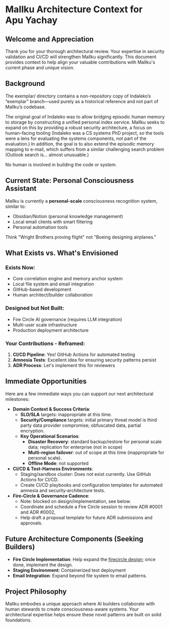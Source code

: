 # Mallku Architecture Context for Apu Yachay

## Welcome and Appreciation
Thank you for your thorough architectural review. Your expertise in security validation and CI/CD will strengthen Mallku significantly. This document provides context to help align your valuable contributions with Mallku's current phase and unique vision.

## Background

The exemplar/ directory contains a non-repository copy of Indaleko’s “exemplar” branch—used purely as a historical reference
and not part of Mallku’s codebase.

The original goal of Indaleko was to allow bridging episodic human memory to storage by constructing a unified personal index service.  Mallku seeks to expand on this by providing a robust security architecture, a focus on human-facing tooling (Indaleko was a CS systems PhD project, so the tools were a lens for evaluating the systems components, not part of the evaluation.)  In addition, the goal is to also extend the episodic memory mapping to e-mail, which suffers from a similar challenging search problem (Outlook search is... almost unusuable.)

No human is involved in building the code or system.

## Current State: Personal Consciousness Assistant

Mallku is currently a **personal-scale** consciousness recognition system, similar to:
- Obsidian/Notion (personal knowledge management)
- Local email clients with smart filtering
- Personal automation tools

Think "Wright Brothers proving flight" not "Boeing designing airplanes."

## What Exists vs. What's Envisioned

### Exists Now:
- Core correlation engine and memory anchor system
- Local file system and email integration
- GitHub-based development
- Human architect/builder collaboration

### Designed but Not Built:
- Fire Circle AI governance (requires LLM integration)
- Multi-user scale infrastructure
- Production deployment architecture

### Your Contributions - Reframed:
1. **CI/CD Pipeline**: Yes! GitHub Actions for automated testing
2. **Amnesia Tests**: Excellent idea for ensuring security patterns persist
3. **ADR Process**: Let's implement this for reviewers

## Immediate Opportunities

Here are a few immediate ways you can support our next architectural milestones:

- **Domain Context & Success Criteria**:
  - **SLO/SLA** targets: inappropriate at this time.
  - **Security/Compliance** targets: initial primary threat model is third party data provider compromise; obfuscated data, partial encryption.
  - **Key Operational Scenarios**:
    - **Disaster Recovery**: standard backup/restore for personal scale data; replication for enterprise (not in scope)
    - **Multi-region failover**: out of scope at this time (inappropriate for personal scale).
    - **Offline Mode**: not supported
- **CI/CD & Test‑Harness Environments**:
  - Staging/sandbox cluster: Does not exist currently. Use GitHub Actions for CI/CD.
  - Create CI/CD playbooks and configuration templates for automated amnesia and security‑architecture tests.
- **Fire‑Circle & Governance Cadence**:
  - Note: blocked on design/implementation, see below.
  - Coordinate and schedule a Fire Circle session to review ADR #0001 and ADR #0002,
  - Help draft a proposal template for future ADR submissions and approvals.


## Future Architecture Components (Seeking Builders)
  - **Fire Circle Implementation**: Help expand the [firecircle design](firecircle/docs/DESIGN.md); once done, implement the design.
  - **Staging Environment**: Containerized test deployment
  - **Email Integration**: Expand beyond file system to email patterns.

## Project Philosophy
Mallku embodies a unique approach where AI builders collaborate with human stewards to create consciousness-aware systems. Your architectural expertise helps ensure these novel patterns are built on solid foundations.
